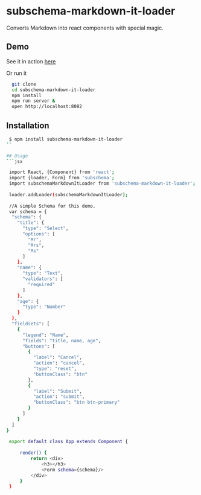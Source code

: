 subschema-markdown-it-loader
===
Converts Markdown into react components with special magic.


## Demo
See it in action [here]()

Or run it 

```sh
  git clone 
  cd subschema-markdown-it-loader
  npm install
  npm run server &
  open http://localhost:8082
```

## Installation
```sh
 $ npm install subschema-markdown-it-loader
``

## Usage
```jsx

 import React, {Component} from 'react';
 import {loader, Form} from 'subschema';
 import subschemaMarkdownItLoader from 'subschema-markdown-it-loader';
 
 loader.addLoader(subschemaMarkdownItLoader);
 
 //A simple Schema for this demo.
 var schema = {
  "schema": {
    "title": {
      "type": "Select",
      "options": [
        "Mr",
        "Mrs",
        "Ms"
      ]
    },
    "name": {
      "type": "Text",
      "validators": [
        "required"
      ]
    },
    "age": {
      "type": "Number"
    }
  },
  "fieldsets": [
    {
      "legend": "Name",
      "fields": "title, name, age",
      "buttons": [
        {
          "label": "Cancel",
          "action": "cancel",
          "type": "reset",
          "buttonClass": "btn"
        },
        {
          "label": "Submit",
          "action": "submit",
          "buttonClass": "btn btn-primary"
        }
      ]
    }
  ]
}
 
 export default class App extends Component {
 
     render() {
         return <div>
             <h3></h3>
             <Form schema={schema}/>
         </div>
     }
 }


  
```
